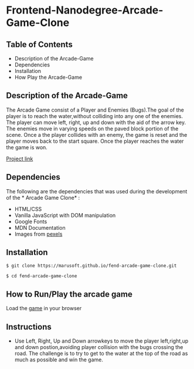 
# Frontend-Nanodegree-Arcade-Game-Clone

## Table of Contents
* Description of the Arcade-Game
* Dependencies
* Installation
* How Play the Arcade-Game

## Description of the Arcade-Game
The Arcade Game consist of a Player and Enemies (Bugs).The goal of the player is to reach the water,without colliding into any one of the enemies. The player can move left, right, up and down with the aid of the arrow key. The enemies move in varying speeds on the paved block portion of the scene. Once a the player collides with an enemy, the game is reset and the player moves back to the start square. Once the player reaches the water the game is won.

[Project link](https://marusoft.github.io/fend-arcade-game-clone/)


## Dependencies
The following are the dependencies that was used during the development of the * Arcade Game Clone* :
* HTML/CSS
* Vanilla JavaScript with DOM manipulation
* Google Fonts
* MDN Documentation
* Images from [pexels](https://www.pexels.com/free-photos-vectors/celebration)

## Installation

```
$ git clone https://marusoft.github.io/fend-arcade-game-clone.git

```

```
$ cd fend-arcade-game-clone

```

## How to Run/Play the arcade game

Load the [game](https://marusoft.github.io/fend-arcade-game-clone/) in your browser

## Instructions
* Use Left, Right, Up and Down arrowkeys to move the player left,right,up and down postion,avoiding player collision with the bugs crossing the road. The challenge is to try to get to the water at the top of the road as much as possible and win the game.